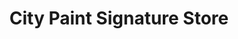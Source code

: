 ---
title: "City Paint Signature Store"
url: /arlington/city-paint-signature-store/
shop: Farben
---